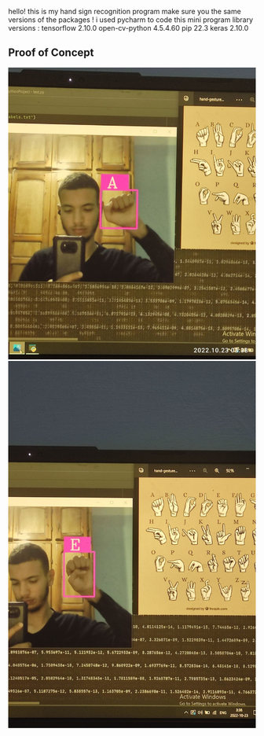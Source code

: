 hello! this is my hand sign recognition program
make sure you the same versions of the packages !
i used pycharm to code this mini program
library versions :
tensorflow 2.10.0
open-cv-python 4.5.4.60
pip 22.3
keras 2.10.0

## Proof of Concept 

![firstimage](1669755242647.jpg)
![firstimage](1669755235149.jpg)




